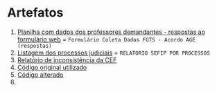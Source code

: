 # Artefatos

1. [Planilha com dados dos professores demandantes - respostas ao formulário web](https://docs.google.com/spreadsheets/d/1Qx1PNIvD_9hB5U8tyq4_l4fnGUv-q8kj5RnRUj011hU/edit?gid=805215967#gid=805215967) = `Formulário Coleta Dados FGTS - Acordo AGE (respostas)`
1. [Listagem dos processos judiciais](https://docs.google.com/spreadsheets/d/1nr54AaQ_Q5__3BXVOCtkei3MjK13fgKB/edit?gid=1148264353#gid=1148264353) = `RELATORIO SEFIP POR PROCESSOS` 
1. [Relatório de inconsistência da CEF](https://cecad365.sharepoint.com/sites/LAB.mg/Documentos%20Compartilhados/Forms/AllItems.aspx?ct=1697475886748&or=OWA%2DNT&cid=5a619ea8%2D387d%2D7e63%2Dd6c9%2D6640b5128402&fromShare=true&ga=1&id=%2Fsites%2FLAB%2Emg%2FDocumentos%20Compartilhados%2FGeneral%2F7%2E%20DCD%2FAutomatiza%2EMG%2FAutomatiza%C3%A7%C3%A3o%20de%20processos%2FSEE%2DFGTS%2DLei100%2F18715615000160%5FRel%5FIncon%5FCad%2Etxt&viewid=11fbe8df%2D9f8b%2D40d9%2Da150%2D7bc4253aca91&parent=%2Fsites%2FLAB%2Emg%2FDocumentos%20Compartilhados%2FGeneral%2F7%2E%20DCD%2FAutomatiza%2EMG%2FAutomatiza%C3%A7%C3%A3o%20de%20processos%2FSEE%2DFGTS%2DLei100)
1. [Código original utilizado](https://github.com/automatiza-mg/FGTS-SEE/blob/main/codigos/fgts-see-original.txt)
1. [Código alterado](https://github.com/automatiza-mg/FGTS-SEE/blob/main/codigos/fgts-see-18-07-24.txt)
1. []()
